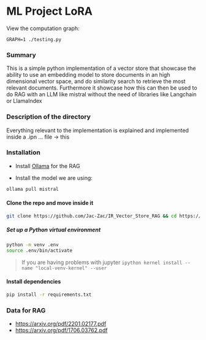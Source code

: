 # ML Project LoRA

View the computation graph:

```
GRAPH=1 ./testing.py
```

### Summary

This is a simple python implementation of a vector store that showcase the ability to use an embedding model to store documents in an high dimensional vector space, and do similarity search to retrieve the most relevant documents. Furthermore it showcase how this can then be used to do RAG with an LLM like mistral without the need of libraries like Langchain or LlamaIndex

### Description of the directory

Everything relevant to the implementation is explained and implemented inside a .ipn ... file -> this

### Installation

- Install [Ollama](https://ollama.com/) for the RAG

- Install the model we are using:

```bash
ollama pull mistral
```

#### Clone the repo and move inside it

```bash
git clone https://github.com/Jac-Zac/IR_Vector_Store_RAG && cd https://github.com/Jac-Zac/IR_Vector_Store_RA
```

##### Set up a Python virtual environment

```bash
python -m venv .env
source .env/bin/activate
```

> If you are having problems with jupyter
> `ipython kernel install --name "local-venv-kernel" --user`

#### Install dependencies

```bash
pip install -r requirements.txt
```

### Data for RAG

- https://arxiv.org/pdf/2201.02177.pdf
- https://arxiv.org/pdf/1706.03762.pdf
